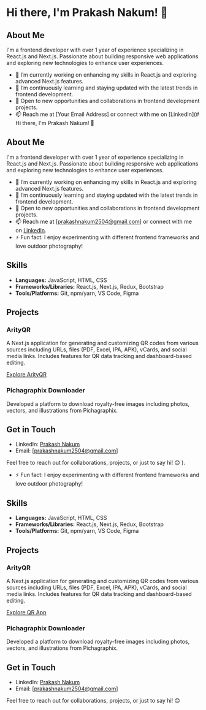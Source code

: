 # Hi there, I'm Prakash Nakum! 👋

## About Me
I'm a frontend developer with over 1 year of experience specializing in React.js and Next.js. Passionate about building responsive web applications and exploring new technologies to enhance user experiences.

- 🔭 I’m currently working on enhancing my skills in React.js and exploring advanced Next.js features.
- 🌱 I’m continuously learning and staying updated with the latest trends in frontend development.
- 💼 Open to new opportunities and collaborations in frontend development projects.
- 📫 Reach me at [Your Email Address] or connect with me on [LinkedIn](# Hi there, I'm Prakash Nakum! 👋

## About Me
I'm a frontend developer with over 1 year of experience specializing in React.js and Next.js. Passionate about building responsive web applications and exploring new technologies to enhance user experiences.

- 🔭 I’m currently working on enhancing my skills in React.js and exploring advanced Next.js features.
- 🌱 I’m continuously learning and staying updated with the latest trends in frontend development.
- 💼 Open to new opportunities and collaborations in frontend development projects.
- 📫 Reach me at [prakashnakum2504@gmail.com] or connect with me on [LinkedIn](https://www.linkedin.com/in/prakash-nakum).
- ⚡ Fun fact: I enjoy experimenting with different frontend frameworks and love outdoor photography!

## Skills
- **Languages:** JavaScript, HTML, CSS
- **Frameworks/Libraries:** React.js, Next.js, Redux, Bootstrap
- **Tools/Platforms:** Git, npm/yarn, VS Code, Figma

## Projects
### ArityQR
A Next.js application for generating and customizing QR codes from various sources including URLs, files (PDF, Excel, IPA, APK), vCards, and social media links. Includes features for QR data tracking and dashboard-based editing.

[Explore ArityQR](https://arityqr.vercel.app)

### Pichagraphix Downloader
Developed a platform to download royalty-free images including photos, vectors, and illustrations from Pichagraphix.

## Get in Touch
- LinkedIn: [Prakash Nakum](https://www.linkedin.com/in/prakash-nakum-96737b18a/)
- Email: [prakashnakum2504@gmail.com]

Feel free to reach out for collaborations, projects, or just to say hi! 😊
).
- ⚡ Fun fact: I enjoy experimenting with different frontend frameworks and love outdoor photography!

## Skills
- **Languages:** JavaScript, HTML, CSS
- **Frameworks/Libraries:** React.js, Next.js, Redux, Bootstrap
- **Tools/Platforms:** Git, npm/yarn, VS Code, Figma

## Projects
### ArityQR
A Next.js application for generating and customizing QR codes from various sources including URLs, files (PDF, Excel, IPA, APK), vCards, and social media links. Includes features for QR data tracking and dashboard-based editing.

[Explore QR App](https://qrcogen.hashkrio.com/)

### Pichagraphix Downloader
Developed a platform to download royalty-free images including photos, vectors, and illustrations from Pichagraphix.

## Get in Touch
- LinkedIn: [Prakash Nakum](https://www.linkedin.com/in/prakash-nakum-96737b18a/)
- Email: [prakashnakum2504@gmail.com]

Feel free to reach out for collaborations, projects, or just to say hi! 😊
